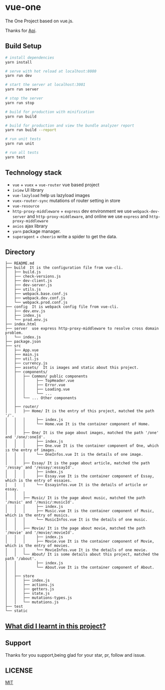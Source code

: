 # vue-one

The One Project based on vue.js.

Thanks for [Api](https://github.com/jokermonn/-Api/blob/master/ONEv3.5.0~.md).

## Build Setup

``` bash
# install dependencies
yarn install

# serve with hot reload at localhost:8080
yarn run dev

# start the server at localhost:3001
yarn run server

# stop the server
yarn run stop

# build for production with minification
yarn run build

# build for production and view the bundle analyzer report
yarn run build --report

# run unit tests
yarn run unit

# run all tests
yarn test
```

## Technology stack
* `vue` + `vuex` + `vue-router`  vue based project
* `iview` UI library
* `vue-lazyload` help us lazyload images
* `vuex-router-sync` mutations of router setting in store
* `vue-resource`
* `http-proxy-middleware` + `express` dev environment we use `webpack-dev-server` and `http-proxy-middleware`, and online we use `express` and `http-proxy-middleware`
* `axios` ajax library
* `yarn` package manager.
* `superagent` + `cheerio` write a spider to get the data.

## Directory
```
├── README.md
├── build  It is the configuration file from vue-cli.
│   ├── build.js
│   ├── check-versions.js
│   ├── dev-client.js
│   ├── dev-server.js
│   ├── utils.js
│   ├── webpack.base.conf.js
│   ├── webpack.dev.conf.js
│   └── webpack.prod.conf.js
├── config  It is webpack config file from vue-cli.
│   ├── dev.env.js
│   ├── index.js
│   └── prod.env.js
├── index.html
├── server  use express http-proxy-middleware to resolve cross domain problem.
│   └── index.js
├── package.json
├── src
│   ├── App.vue
│   ├── main.js
│   ├── util.js
│   ├── currency.js
│   ├── assets/  It is images and static about this project.
│   ├── components/
│   │   ├── Common/ public components
│   │   │     ├── TopHeader.vue
│   │   │     ├── Error.vue
│   │   │     ├── Loading.vue
│   │   │     └── ...
│   │   └── ... Other components
│   │    
│   ├── router/
│   │   ├── Home/ It is the entry of this project, matched the path '/'.
│   │   │     ├── index.js
│   │   │     └── Home.vue It is the container component of Home.
│   │   │
│   │   ├── One/ It is the page about images, matched the path '/one' and '/one/:oneId'.
│   │   │     ├── index.js
│   │   │     ├── One.vue It is the container component of One, which is the entry of images.
│   │   │     └── OneInfos.vue It is the details of one image.
│   │   │
│   │   ├── Essay/ It is the page about article, matched the path '/essay' and '/essay/:essayId'.
│   │   │     ├── index.js
│   │   │     ├── Essay.vue It is the container component of Essay, which is the entry of essaies.
│   │   │     └── Essayinfos.vue It is the details of article or essay.
│   │   │
│   │   ├── Music/ It is the page about music, matched the path '/music' and '/music/:musicId'.
│   │   │     ├── index.js
│   │   │     ├── Music.vue It is the container component of Music, which is the entry of musics.
│   │   │     └── MusicInfos.vue It is the details of one music.
│   │   │
│   │   ├── Movie/ It is the page about movie, matched the path '/movie' and '/movie/:movieId'.
│   │   │     ├── index.js
│   │   │     ├── Movie.vue It is the container component of Movie, which is the entry of movies.
│   │   │     └── MovieInfos.vue It is the details of one movie.
│   │   └── About/ It is some details about this project, matched the path '/about'.
│   │         ├── index.js
│   │         └── About.vue It is the container component of About.
│   │
│   ├── store
│   │   ├── index.js
│   │   ├── actions.js
│   │   ├── getters.js
│   │   ├── state.js
│   │   ├── mutations-types.js
│   │   └── mutations.js
├── test
└── static
```
## [What did I learnt in this project?](./LEARN.md)
## Support
Thanks for you support,being glad for your star, pr, follow and issue.
## LICENSE
[MIT](./LICENSE)